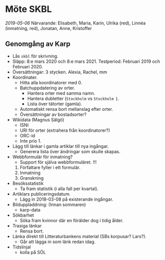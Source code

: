 # Möte SKBL
*2019-05-06*
Närvarande: Elisabeth, Maria, Karin, Ulrika (red), Linnéa (inmatning, red), Jonatan, Anne, Kristoffer

## Genomgång av Karp
- Lås `skbl` för skrivning.
- Släpp: 8:e mars 2020 och 8:e mars 2021. Testperiod: Februari 2019 och Februari 2020.
- Översättningar: 3 stycken. Alexia, Rachel, mm
- Koordinater. 
    - Hitta alla koordinatorer med 0.
    - Batchuppdatering av orter. 
        - Hantera orter med samma namn.
        - Hantera dubletter (`Stockholm` vs `Stockholm `).
        - Lista över tätorter (gamla).
    - Automatiskt rensa bort mellanslag efter orter.
    - Översättningar av bostadsorter?
- Wikidata (Magnus Sälgö)
    - ISNI
    - URI för orter (extrahera från koordinatorer?)
    - ORC-id
    - Inte prio 1.
- Lägg till länkar i gamla artiklar till nya ingångar.
    - Generera lista över ändringar som skulle skapas.
- Webbformulär för inmatning?
    - Support för själva webbformuläret. !!!
    1. Författare fyller i ett formulär.
    2. Inmatning
    3. Granskning
- Besöksstatistik
    - Ta fram statistik (i alla fall per kvartal). 
- Artiklars publiceringsdatum.
    - Lägg in 2018-03-08 på existerande ingångar.
- Bilduppladdning: (Innan sommaren)
    - karp-data
- Sökbarhet
    - Söka fram kvinnor där en förälder dog i tidig ålder.
- Trasiga länkar
    - Rensa bort.
- Länka direkt till Litteraturbankens material (SBs korpusar? Lars?).
    - Går att lägga in som länk redan idag.
- Tidslinjal
    - kolla på SÖL
